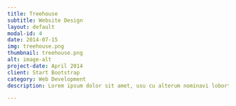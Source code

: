 ```yaml
---
title: Treehouse
subtitle: Website Design
layout: default
modal-id: 4
date: 2014-07-15
img: treehouse.png
thumbnail: treehouse.png
alt: image-alt
project-date: April 2014
client: Start Bootstrap
category: Web Development
description: Lorem ipsum dolor sit amet, usu cu alterum nominavi lobortis. At duo novum diceret. Tantas apeirian vix et, usu sanctus postulant inciderint ut, populo diceret necessitatibus in vim. Cu eum dicam feugiat noluisse.

---
```

